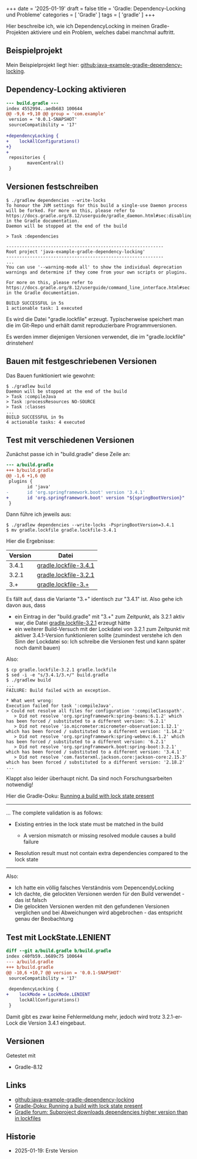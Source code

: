 +++
date = '2025-01-19'
draft = false
title = 'Gradle: Dependency-Locking und Probleme'
categories = [ 'Gradle' ]
tags = [ 'gradle' ]
+++

<!--
Gradle: Dependency-Locking und Probleme
=======================================
-->

Hier beschreibe ich, wie ich DependencyLocking
in meinen Gradle-Projekten aktiviere und
ein Problem, welches dabei manchmal auftritt.

<!--more-->

Beispielprojekt
---------------

Mein Beispielprojekt liegt hier: [github:java-example-gradle-dependency-locking](https://github.com/uli-heller/java-example-gradle-dependency-locking).

Dependency-Locking aktivieren
-----------------------------

```diff
--- build.gradle ---
index 4552994..aedb683 100644
@@ -9,6 +9,10 @@ group = 'com.example'
 version = '0.0.1-SNAPSHOT'
 sourceCompatibility = '17'
 
+dependencyLocking {
+    lockAllConfigurations()
+}
+
 repositories {
        mavenCentral()
 }
```

Versionen festschreiben
-----------------------

```
$ ./gradlew dependencies --write-locks
To honour the JVM settings for this build a single-use Daemon process will be forked. For more on this, please refer to https://docs.gradle.org/8.12/userguide/gradle_daemon.html#sec:disabling_the_daemon in the Gradle documentation.
Daemon will be stopped at the end of the build 

> Task :dependencies

------------------------------------------------------------
Root project 'java-example-gradle-dependency-locking'
------------------------------------------------------------
...
You can use '--warning-mode all' to show the individual deprecation warnings and determine if they come from your own scripts or plugins.

For more on this, please refer to https://docs.gradle.org/8.12/userguide/command_line_interface.html#sec:command_line_warnings in the Gradle documentation.

BUILD SUCCESSFUL in 5s
1 actionable task: 1 executed
```

Es wird die Datei "gradle.lockfile" erzeugt.
Typischerweise speichert man die im Git-Repo
und erhält damit reproduzierbare Programmversionen.

Es werden immer diejenigen Versionen verwendet,
die im "gradle.lockfile" drinstehen!

Bauen mit festgeschriebenen Versionen
-------------------------------------

Das Bauen funktioniert wie gewohnt:

```
$ ./gradlew build
Daemon will be stopped at the end of the build 
> Task :compileJava
> Task :processResources NO-SOURCE
> Task :classes
...
BUILD SUCCESSFUL in 9s
4 actionable tasks: 4 executed
```

Test mit verschiedenen Versionen
--------------------------------

Zunächst passe ich in "build.gradle" diese Zeile an:

```diff
--- a/build.gradle
+++ b/build.gradle
@@ -1,6 +1,6 @@
 plugins {
        id 'java'
-       id 'org.springframework.boot' version '3.4.1'
+       id 'org.springframework.boot' version "${springBootVersion}"
 }
```

Dann führe ich jeweils aus:

```
$ ./gradlew dependencies --write-locks -PspringBootVersion=3.4.1
$ mv gradle.lockfile gradle.lockfile-3.4.1
```

Hier die Ergebnisse:

Version | Datei
--------|-------
3.4.1   | [gradle.lockfile-3.4.1](https://github.com/uli-heller/-java-example-gradle-dependency-locking/blob/main/gradle.lockfile-3.4.1)
3.2.1   | [gradle.lockfile-3.2.1](https://github.com/uli-heller/-java-example-gradle-dependency-locking/blob/main/gradle.lockfile-3.2.1)
3.+     | [gradle.lockfile-3.+](https://github.com/uli-heller/-java-example-gradle-dependency-locking/blob/main/gradle.lockfile-3.%2B)

Es fällt auf, dass die Variante "3.+" identisch zur "3.4.1" ist.
Also gehe ich davon aus, dass

- ein Eintrag in der "build.gradle" mit "3.+" zum Zeitpunkt, als 3.2.1 aktiv war, die Datei
 [gradle.lockfile-3.2.1](https://github.com/uli-heller/-java-example-gradle-dependency-locking/blob/main/gradle.lockfile-3.2.1)
 erzeugt hätte
- ein weiterer Build-Versuch mit der Lockdatei von 3.2.1 zum Zeitpunkt mit aktiver 3.4.1-Version funktionieren sollte
  (zumindest verstehe ich den Sinn der Lockdatei so: Ich schreibe die Versionen fest und kann später noch damit bauen)

Also:

```
$ cp gradle.lockfile-3.2.1 gradle.lockfile
$ sed -i -e "s/3.4.1/3.+/" build.gradle
$ ./gradlew build
...
FAILURE: Build failed with an exception.

* What went wrong:
Execution failed for task ':compileJava'.
> Could not resolve all files for configuration ':compileClasspath'.
   > Did not resolve 'org.springframework:spring-beans:6.1.2' which has been forced / substituted to a different version: '6.2.1'
   > Did not resolve 'io.micrometer:micrometer-observation:1.12.1' which has been forced / substituted to a different version: '1.14.2'
   > Did not resolve 'org.springframework:spring-webmvc:6.1.2' which has been forced / substituted to a different version: '6.2.1'
   > Did not resolve 'org.springframework.boot:spring-boot:3.2.1' which has been forced / substituted to a different version: '3.4.1'
   > Did not resolve 'com.fasterxml.jackson.core:jackson-core:2.15.3' which has been forced / substituted to a different version: '2.18.2'
...
```

Klappt also leider überhaupt nicht. Da sind noch Forschungsarbeiten
notwendig!

Hier die Gradle-Doku: [Running a build with lock state present](https://docs.gradle.org/current/userguide/dependency_locking.html#sec:run-build-lock-state)

----
...
The complete validation is as follows:

- Existing entries in the lock state must be matched in the build

  - A version mismatch or missing resolved module causes a build failure

- Resolution result must not contain extra dependencies compared to the lock state
----

Also:

- Ich hatte ein völlig falsches Verständnis vom DepencendyLocking
- Ich dachte, die gelockten Versionen werden für den Build verwendet - das ist falsch
- Die gelockten Versionen werden mit den gefundenen Versionen verglichen und bei Abweichungen wird abgebrochen - das entspricht genau der Beobachtung

Test mit LockState.LENIENT
--------------------------

```diff
diff --git a/build.gradle b/build.gradle
index c40fb59..b689c75 100644
--- a/build.gradle
+++ b/build.gradle
@@ -10,6 +10,7 @@ version = '0.0.1-SNAPSHOT'
 sourceCompatibility = '17'
 
 dependencyLocking {
+    lockMode = LockMode.LENIENT
     lockAllConfigurations()
 }
```

Damit gibt es zwar keine Fehlermeldung mehr, jedoch
wird trotz 3.2.1-er-Lock die Version 3.4.1 eingebaut.

Versionen
---------

Getestet mit

- Gradle-8.12

Links
-----

- [github:java-example-gradle-dependency-locking](https://github.com/uli-heller/java-example-gradle-dependency-locking)
- [Gradle-Doku: Running a build with lock state present](https://docs.gradle.org/current/userguide/dependency_locking.html#sec:run-build-lock-state)
- [Gradle forum: Subproject downloads dependencies higher version than in lockfiles](https://discuss.gradle.org/t/subproject-downloads-dependencies-higher-version-than-in-lockfiles/38308)

Historie
--------

- 2025-01-19: Erste Version
